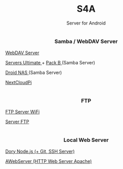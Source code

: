<h1 align="center"> S4A </h1>

<p align="center"> Server for Android </p>

#

<h3 align="center"> Samba / WebDAV Server </h3>

<p><a href="https://play.google.com/store/apps/details?id=com.theolivetree.webdavserver"> WebDAV Server </a></p>
<p><a href="https://play.google.com/store/apps/details?id=com.icecoldapps.serversultimate"> Servers Ultimate </a> + <a href="https://play.google.com/store/apps/details?id=com.icecoldapps.serversultimate.packb"> Pack B </a> (Samba Server)</p>
<p><a href="APK/Droid%20NAS.apk?raw=true"> Droid NAS </a> (Samba Server) </p>
<p><a href="https://github.com/DesktopECHO/nextcloudpi#instructions"> NextCloudPi </a></p>

#

<h3 align="center"> FTP </h3>

<p><a href="https://play.google.com/store/apps/details?id=com.medhaapps.wififtpserver"> FTP Server WiFi </a></p>
<p><a href="https://play.google.com/store/apps/details?id=com.theolivetree.ftpserver"> Server FTP </a></p>

#

<h3 align="center"> Local Web Server </h3>

<p><a href="https://play.google.com/store/apps/details?id=io.tempage.dorynode"> Dory Node.js (+ Git, SSH Server) </a></p>
<p><a href="https://play.google.com/store/apps/details?id=com.sylkat.apache"> AWebServer (HTTP Web Server Apache) </a></p>
